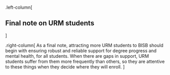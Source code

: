 .left-column[
  ## Final note on URM students
]

.right-column[
As a final note, attracting more URM students to BISB should begin with
ensuring robust and reliable support for degree progress and mental health,
for all students. When there are gaps in support, URM students suffer
from them more frequently than others, so they are attentive to these
things when they decide where they will enroll.
]
